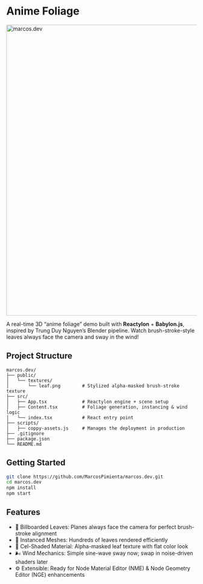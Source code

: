 # Anime Foliage
<img width="1024" height="768" alt="marcos.dev" src="https://github.com/user-attachments/assets/03241891-e156-4b8d-945d-cce3284e2646" />


A real-time 3D “anime foliage” demo built with **Reactylon** + **Babylon.js**, inspired by Trung Duy Nguyen’s Blender pipeline. Watch brush-stroke-style leaves always face the camera and sway in the wind!

## Project Structure

```plaintext
marcos.dev/
├── public/
│   └── textures/
│       └── leaf.png        # Stylized alpha-masked brush-stroke texture
├── src/
│   ├── App.tsx             # Reactylon engine + scene setup
│   ├── Content.tsx         # Foliage generation, instancing & wind logic
│   └── index.tsx           # React entry point
├── scripts/
│   ├── coppy-assets.js     # Manages the deployment in production
├── .gitignore
├── package.json
└── README.md
```

## Getting Started

```bash
git clone https://github.com/MarcosPimienta/marcos.dev.git
cd marcos.dev
npm install
npm start
```

## Features

* 🎋 Billboarded Leaves: Planes always face the camera for perfect brush-stroke alignment
* 🌿 Instanced Meshes: Hundreds of leaves rendered efficiently
* 🎨 Cel-Shaded Material: Alpha-masked leaf texture with flat color look
* 🌬️ Wind Mechanics: Simple sine-wave sway now; swap in noise-driven shaders later
* ⚙️ Extensible: Ready for Node Material Editor (NME) & Node Geometry Editor (NGE) enhancements

